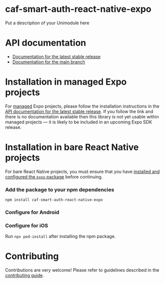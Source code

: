 # caf-smart-auth-react-native-expo

Put a description of your Unimodule here

# API documentation

- [Documentation for the latest stable release](https://docs.expo.dev/versions/latest/sdk/caf-smart-auth-react-native-expo/)
- [Documentation for the main branch](https://docs.expo.dev/versions/unversioned/sdk/caf-smart-auth-react-native-expo/)

# Installation in managed Expo projects

For [managed](https://docs.expo.dev/archive/managed-vs-bare/) Expo projects, please follow the installation instructions in the [API documentation for the latest stable release](#api-documentation). If you follow the link and there is no documentation available then this library is not yet usable within managed projects &mdash; it is likely to be included in an upcoming Expo SDK release.

# Installation in bare React Native projects

For bare React Native projects, you must ensure that you have [installed and configured the `expo` package](https://docs.expo.dev/bare/installing-expo-modules/) before continuing.

### Add the package to your npm dependencies

```
npm install caf-smart-auth-react-native-expo
```

### Configure for Android




### Configure for iOS

Run `npx pod-install` after installing the npm package.

# Contributing

Contributions are very welcome! Please refer to guidelines described in the [contributing guide]( https://github.com/expo/expo#contributing).
